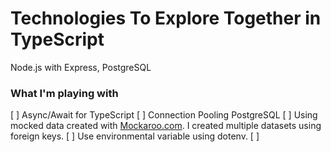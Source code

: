 # Technologies To Explore Together in TypeScript

Node.js with Express, PostgreSQL

### What I'm playing with
[ ] Async/Await for TypeScript
[ ] Connection Pooling PostgreSQL
[ ] Using mocked data created with [Mockaroo.com](https://www.mockaroo.com). I created multiple datasets using foreign keys.
[ ] Use environmental variable using dotenv.
[ ] 